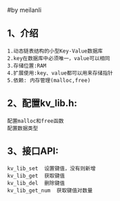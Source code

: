 #by meilanli

## 1、介绍
	1.动态链表结构的小型Key-Value数据库
	2.key在数据库中必须唯一，value可以相同
	3.存储位置:RAM
	4.扩展使用:key、value都可以用来存储指针
	5.依赖: 内存管理(malloc,free)

## 2、配置kv_lib.h:
	配置malloc和free函数
	配置数据类型
	
## 3、接口API:
	kv_lib_set	设置键值，没有则新增
	kv_lib_get	获取键值
	kv_lib_del	删除键值
	kv_lib_get_num	获取键值对数量
